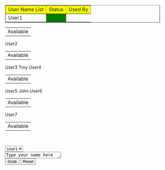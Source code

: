 <!-- # inventory

# color to use: #6b7f94

<!DOCTYPE html>
<html>
<style>
table, th, td {
  border:1px solid black;
}
</style>
<body> -->

<table class="tftable" border="1">

  <tr bgcolor="yellow">
<td>User Name List</td><td> Status </td> <td>Used By</td>
 </tr>
  <tr>
 <td>User1 </td><td bgcolor="green"> </td><table><tbody><tr><td>Available</td></tr></tbody></table>
  </tr>

 <tr>
 <td>User2 </td><td bgcolor="green"> </td><table><tbody><tr><td>Available</td></tr></tbody></table>
 </tr>

 <tr>
 <td>User3 </td><td bgcolor="red"> </td><td>Troy</td>
 </tr>

 <tr>
 <td>User4 </td><td bgcolor="green"> </td><table><tbody><tr><td>Available</td></tr></tbody></table>
 </tr>

 <tr>
 <td>User5</td><td bgcolor="red"> </td><td>John</td>
 </tr>

 <tr>
 <td>User6<td bgcolor="green"> </td><table><tbody><tr><td>Available</td></tr></tbody></table>
 </td></tr>

 <tr>
 <td>User7 </td><td bgcolor="red"> </td><table><tbody><tr><td>Available</td></tr></tbody></table>
 </tr>

 <br>
 </br></table>
 <form>
 <select name="userlist">
 <option value="User1">User1</option>
 <option value="User2">User2</option>
 <option value="User3">User3</option>
 <option value="User4">User4</option>
 <option value="User5">User5</option>
 <option value="User6">User6</option>
 <option value="User7">User7</option>
 </select>
 <br>
 <form method="post">
 <textarea cols="20" rows="1">Type your name here</textarea>
 <br>
 <input type="button" value="Grab">
 <input type="reset" value="Reset" >
 </form>
